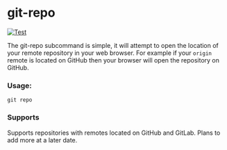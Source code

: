 # git-repo
[![Test](https://github.com/WsCandy/git-utils/actions/workflows/rust.yml/badge.svg)](https://github.com/WsCandy/git-utils/actions/workflows/rust.yml)

The git-repo subcommand is simple, it will attempt to open the location of your remote repository in your web browser. For example if your `origin` remote is located on GitHub then your browser will open the repository on GitHub.

### Usage:
```
git repo
```

### Supports
Supports repositories with remotes located on GitHub and GitLab. Plans to add more at a later date.